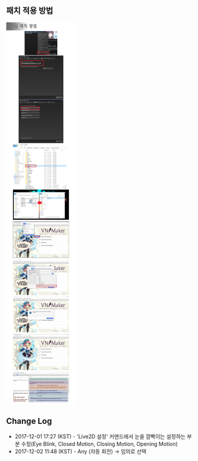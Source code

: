 ## 패치 적용 방법
![description](./images/description.jpg)

## Change Log
- 2017-12-01 17:27 (KST) - 'Live2D 설정' 커맨드에서 눈을 깜빡이는 설정하는 부분 수정(Eye Blink, Closed Motion, Closing Motion, Opening Motion)
- 2017-12-02 11:48 (KST) - Any (자동 회전) -> 임의로 선택
